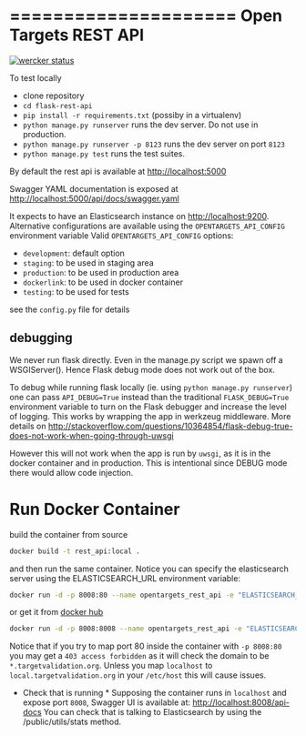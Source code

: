 =====================
Open Targets REST API
=====================

[![wercker status](https://app.wercker.com/status/8d40646f32cfcb720f96ec9f29473d19/m/master "wercker status")](https://app.wercker.com/project/byKey/8d40646f32cfcb720f96ec9f29473d19)

To test locally

- clone repository
- ```cd flask-rest-api```
- ```pip install -r requirements.txt``` (possiby in a virtualenv)
- ```python manage.py runserver``` runs the dev server. Do not use in production.
- ```python manage.py runserver -p 8123``` runs the dev server on port `8123`
- ```python manage.py test``` runs the test suites.

By default the rest api is available at [http://localhost:5000](http://localhost:5000)

Swagger YAML documentation is exposed at  [http://localhost:5000/api/docs/swagger.yaml](http://localhost:5000/api/docs/swagger.yaml)

It expects to have an Elasticsearch instance on [http://localhost:9200](http://localhost:9200). 
Alternative configurations are available using the `OPENTARGETS_API_CONFIG` environment variable
Valid `OPENTARGETS_API_CONFIG` options:

- `development`: default option
- `staging`: to be used in staging area
- `production`: to be used in production area
- `dockerlink`: to be used in docker container
- `testing`: to be used for tests

see the `config.py` file for details


## debugging
We never run flask directly. Even in the manage.py script we spawn off a
WSGIServer(). Hence Flask debug mode does not work out of the box. 

To debug while running flask locally (ie. using `python manage.py runserver`) 
one can pass `API_DEBUG=True` instead than the traditional `FLASK_DEBUG=True`
environment variable to turn on the Flask debugger and increase the level of logging. 
This works by wrapping the app in werkzeug middleware.
More details on http://stackoverflow.com/questions/10364854/flask-debug-true-does-not-work-when-going-through-uwsgi

However this will not work when the app is run by `uwsgi`, as it is in 
the docker container and in production. This is intentional since DEBUG
mode there would allow code injection.

Run Docker Container
====================

build the container from source
```bash
docker build -t rest_api:local .
```

and then run the same container. 
Notice you can specify the elasticsearch server using the ELASTICSEARCH_URL environment variable:
```bash
docker run -d -p 8008:80 --name opentargets_rest_api -e "ELASTICSEARCH_URL=http://localhost:9200" --privileged rest_api:local
```

or get it from [docker hub](https://hub.docker.com/r/opentargets/rest_api/builds/)
```bash
docker run -d -p 8008:8008 --name opentargets_rest_api -e "ELASTICSEARCH_URL=http://localhost:9200" --privileged opentargets/rest_api

```
Notice that if you try to map port 80 inside the container with `-p 8008:80` you may get a `403 access forbidden` as it will check the domain to be `*.targetvalidation.org`.
Unless you map `localhost` to `local.targetvalidation.org` in your `/etc/host` this will cause issues.

* Check that is running *
Supposing the container runs in `localhost` and expose port `8008`, Swagger UI is available at: [http://localhost:8008/api-docs](http://localhost:8008/api-docs)
You can check that is talking to Elasticsearch by using the /public/utils/stats method.
